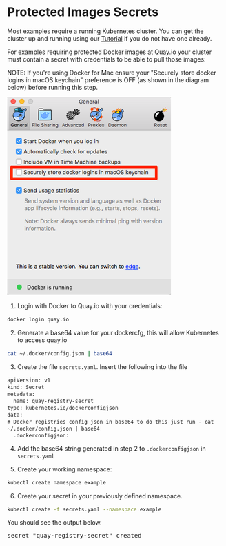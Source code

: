 
# Protected Images Secrets

Most examples require a running Kubernetes cluster. You can get the cluster up and running using our [Tutorial](https://github.com/Alfresco/alfresco-anaxes-shipyard/tree/master/docs/running-a-cluster.md) if you do not have one already.

For examples requiring protected Docker images at Quay.io your cluster must contain a secret with credentials to be able to pull those images:

NOTE: If you're using Docker for Mac ensure your "Securely store docker logins in macOS keychain" preference is OFF (as shown in the diagram below) before running this step.

![Docker Preferences](./diagrams/docker-preferences.png)

1. Login with Docker to Quay.io with your credentials:

```bash
docker login quay.io
```

2. Generate a base64 value for your dockercfg, this will allow Kubernetes to access quay.io

```bash
cat ~/.docker/config.json | base64
```

3. Create the file <code>secrets.yaml</code>. Insert the following into the file

```
apiVersion: v1
kind: Secret
metadata:
  name: quay-registry-secret
type: kubernetes.io/dockerconfigjson
data:
# Docker registries config json in base64 to do this just run - cat ~/.docker/config.json | base64
  .dockerconfigjson:
```

4. Add the base64 string generated in step 2 to <code>.dockerconfigjson</code> in <code>secrets.yaml</code>


5. Create your working namespace:

```bash
kubectl create namespace example
```

6. Create your secret in your previously defined namespace.

```bash
kubectl create -f secrets.yaml --namespace example
```

You should see the output below.

<pre>
secret "quay-registry-secret" created
</pre>

